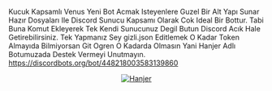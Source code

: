 Kucuk Kapsamlı Venus Yeni Bot Acmak Isteyenlere Guzel Bir Alt Yapı Sunar 
Hazır Dosyaları Ile Discord Sunucu Kapsamı Olarak Cok Ideal Bir Bottur.
Tabi Buna Komut Ekleyerek Tek Kendi Sunucunuz Degil Butun Discord Acık Hale Getirebilirsiniz.
Tek Yapmanız Sey gizli.json Editlemek O Kadar Token Almayıda Bilmiyorsan Git Ogren O Kadarda Olmasın Yani
Hanjer Adlı Botumuzada Destek Vermeyi Unutmayın.
https://discordbots.org/bot/448218003583139860

<center>
<a href="https://discordbots.org/bot/448218003583139860" >
  <img src="https://discordbots.org/api/widget/448218003583139860.svg" alt="Hanjer" />
</a>
<center>
